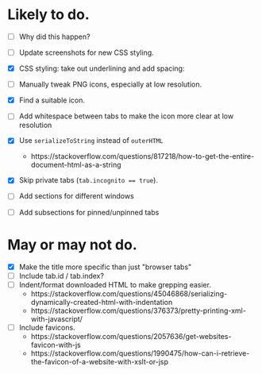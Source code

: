 # Likely to do.

- [ ] Why did this happen?

    <style>
    <![CDATA[
    a {
    text-decoration: none;
    }
    dt {
    margin-top: 10px;
    }
    ]]>
    </style>

- [ ] Update screenshots for new CSS styling.
- [x] CSS styling: take out underlining and add spacing:

    <style type="text/css">
    a {
      text-decoration: none;
    }
    dt {
      margin-top: 10px;
    }
    </style>

- [ ] Manually tweak PNG icons, especially at low resolution.
- [x] Find a suitable icon.
- [ ] Add whitespace between tabs to make the icon more clear at low resolution
- [x] Use `serializeToString` instead of `outerHTML`
  - <https://stackoverflow.com/questions/817218/how-to-get-the-entire-document-html-as-a-string>
- [x] Skip private tabs (`tab.incognito == true`).
- [ ] Add sections for different windows
- [ ] Add subsections for pinned/unpinned tabs

# May or may not do.

- [x] Make the title more specific than just "browser tabs"
- [ ] Include tab.id / tab.index?
- [ ] Indent/format downloaded HTML to make grepping easier.
  - <https://stackoverflow.com/questions/45046868/serializing-dynamically-created-html-with-indentation>
  - <https://stackoverflow.com/questions/376373/pretty-printing-xml-with-javascript/>
- [ ] Include favicons.
  - <https://stackoverflow.com/questions/2057636/get-websites-favicon-with-js>
  - <https://stackoverflow.com/questions/1990475/how-can-i-retrieve-the-favicon-of-a-website-with-xslt-or-jsp>
